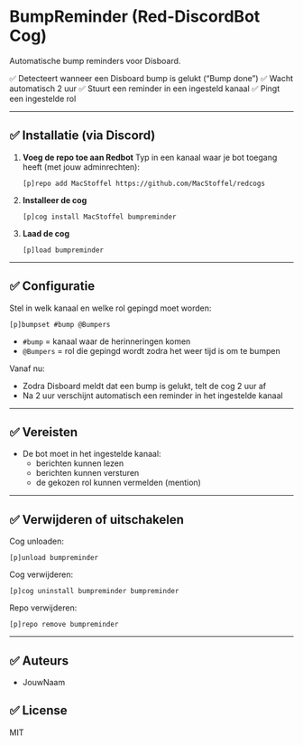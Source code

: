 # BumpReminder (Red-DiscordBot Cog)

Automatische bump reminders voor Disboard.

✅ Detecteert wanneer een Disboard bump is gelukt (“Bump done”)
✅ Wacht automatisch 2 uur
✅ Stuurt een reminder in een ingesteld kanaal
✅ Pingt een ingestelde rol

---

## ✅ Installatie (via Discord)

1) **Voeg de repo toe aan Redbot**
   Typ in een kanaal waar je bot toegang heeft (met jouw adminrechten):

   ```
   [p]repo add MacStoffel https://github.com/MacStoffel/redcogs
   ```

2) **Installeer de cog**
   ```
   [p]cog install MacStoffel bumpreminder
   ```

3) **Laad de cog**
   ```
   [p]load bumpreminder
   ```

---

## ✅ Configuratie

Stel in welk kanaal en welke rol gepingd moet worden:

```
[p]bumpset #bump @Bumpers
```

- `#bump` = kanaal waar de herinneringen komen
- `@Bumpers` = rol die gepingd wordt zodra het weer tijd is om te bumpen

Vanaf nu:
- Zodra Disboard meldt dat een bump is gelukt, telt de cog 2 uur af
- Na 2 uur verschijnt automatisch een reminder in het ingestelde kanaal

---

## ✅ Vereisten
- De bot moet in het ingestelde kanaal:
  - berichten kunnen lezen
  - berichten kunnen versturen
  - de gekozen rol kunnen vermelden (mention)

---

## ✅ Verwijderen of uitschakelen

Cog unloaden:
```
[p]unload bumpreminder
```

Cog verwijderen:
```
[p]cog uninstall bumpreminder bumpreminder
```

Repo verwijderen:
```
[p]repo remove bumpreminder
```

---

## ✅ Auteurs
- JouwNaam

## ✅ License
MIT
